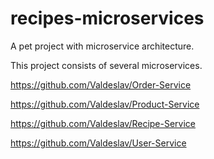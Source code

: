 # recipes-microservices
A pet project with microservice architecture.

This project consists of several microservices.

https://github.com/Valdeslav/Order-Service

https://github.com/Valdeslav/Product-Service

https://github.com/Valdeslav/Recipe-Service

https://github.com/Valdeslav/User-Service
